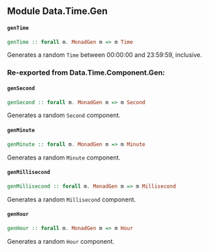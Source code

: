 ## Module Data.Time.Gen

#### `genTime`

``` purescript
genTime :: forall m. MonadGen m => m Time
```

Generates a random `Time` between 00:00:00 and 23:59:59, inclusive.


### Re-exported from Data.Time.Component.Gen:

#### `genSecond`

``` purescript
genSecond :: forall m. MonadGen m => m Second
```

Generates a random `Second` component.

#### `genMinute`

``` purescript
genMinute :: forall m. MonadGen m => m Minute
```

Generates a random `Minute` component.

#### `genMillisecond`

``` purescript
genMillisecond :: forall m. MonadGen m => m Millisecond
```

Generates a random `Millisecond` component.

#### `genHour`

``` purescript
genHour :: forall m. MonadGen m => m Hour
```

Generates a random `Hour` component.


